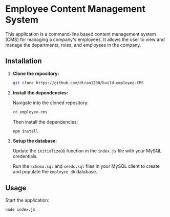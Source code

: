 # Employee Content Management System

This application is a command-line based content management system (CMS) for managing a company's employees. It allows the user to view and manage the departments, roles, and employees in the company.

## Installation

1. **Clone the repository:**

    ```bash
    git clone https://github.com/dtran1208/build-employee-CMS
    ```

2. **Install the dependencies:**

    Navigate into the cloned repository:

    ```bash
    cd employee-cms
    ```

    Then install the dependencies:

    ```bash
    npm install
    ```

3. **Setup the database:**

    Update the `initializeDB` function in the `index.js` file with your MySQL credentials.

    Run the `schema.sql` and `seeds.sql` files in your MySQL client to create and populate the `employee_db` database.

## Usage

Start the application:

```bash
node index.js
